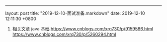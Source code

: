 ---
layout: post
title:  "2019-12-10-面试准备.markdown"
date:   2019-12-10 12:11:30 +0800

1. 相关文章
java 基础
https://www.cnblogs.com/xrq730/p/9159586.html
https://www.cnblogs.com/xrq730/p/5260294.html

 
 
    